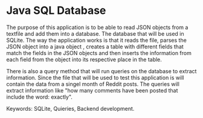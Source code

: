 # Java SQL Database

The purpose of this application is to be able to read JSON objects from a textfile and add them into a database. The database
that will be used in SQLite. The way the application works is that it reads the file, parses the JSON object into a java object
, creates a table with different fields that match the fields in the JSON objects and then inserts the information from each field
from the object into its respective place in the table.

There is also a query method that will run queries on the database to extract information. Since the file that will be used to test this
application is will contain the data from a singel month of Reddit posts. The queries will extract information like "how many comments
have been posted that include the word: exactly". 

Keywords: SQLite, Quieries, Backend development. 
